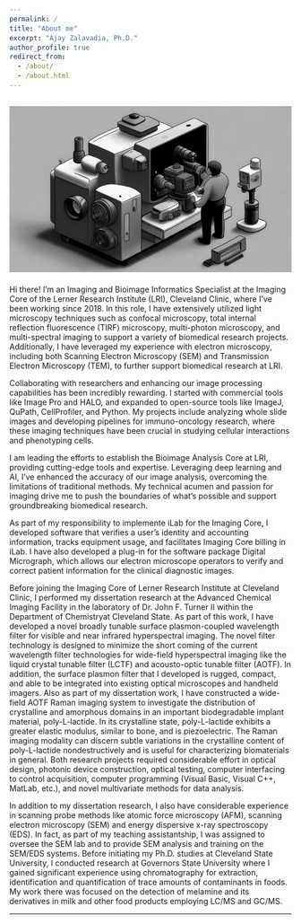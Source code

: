 ```yaml
---
permalink: /
title: "About me"
excerpt: "Ajay Zalavadia, Ph.D."
author_profile: true
redirect_from: 
  - /about/
  - /about.html
---
```

![splash_image](/images/splash_bw.png)
---
  Hi there! I’m an Imaging and Bioimage Informatics Specialist at the Imaging Core of the Lerner Research Institute (LRI), Cleveland Clinic, where I’ve been working since 2018. In this role, I have extensively utilized light microscopy techniques such as confocal microscopy, total internal reflection fluorescence (TIRF) microscopy, multi-photon microscopy, and multi-spectral imaging to support a variety of biomedical research projects. Additionally, I have leveraged my experience with electron microscopy, including both Scanning Electron Microscopy (SEM) and Transmission Electron Microscopy (TEM), to further support biomedical research at LRI.

  Collaborating with researchers and enhancing our image processing capabilities has been incredibly rewarding. I started with commercial tools like Image Pro and HALO, and expanded to open-source tools like ImageJ, QuPath, CellProfiler, and Python. My projects include analyzing whole slide images and developing pipelines for immuno-oncology research, where these imaging techniques have been crucial in studying cellular interactions and phenotyping cells.

  I am leading the efforts to establish the Bioimage Analysis Core at LRI, providing cutting-edge tools and expertise. Leveraging deep learning and AI, I’ve enhanced the accuracy of our image analysis, overcoming the limitations of traditional methods. My technical acumen and passion for imaging drive me to push the boundaries of what’s possible and support groundbreaking biomedical research.

  As part of my responsibility to implemente iLab for the Imaging Core, I developed software that verifies a user’s identity and accounting information, tracks equipment usage, and facilitates Imaging Core billing in iLab. I have also developed a plug-in for the software package Digital Micrograph, which allows our electron microscope operators to verify and correct patient information for the clinical diagnostic images.

  Before joining the Imaging Core of Lerner Research Institute at Cleveland Clinic, I performed my dissertation research at the Advanced Chemical Imaging Facility in the laboratory of Dr. John F. Turner II within the Department of Chemistryat Cleveland State. As part of this work, I have developed a novel broadly tunable surface plasmon-coupled wavelength filter for visible and near infrared hyperspectral imaging. The novel filter technology is designed to minimize the short coming of the current wavelength filter technologies for wide-field hyperspectral imaging like the liquid crystal tunable filter (LCTF) and acousto-optic tunable filter (AOTF). In addition, the surface plasmon filter that I developed is rugged, compact, and able to be integrated into existing optical microscopes and handheld imagers. Also as part of my dissertation work, I have constructed a wide-field AOTF Raman imaging system to investigate the distribution of crystalline and amorphous domains in an important biodegradable implant material, poly-L-lactide. In its crystalline state, poly-L-lactide exhibits a greater elastic modulus, similar to bone, and is piezoelectric. The Raman imaging modality can discern subtle variations in the crystalline content of poly-L-lactide nondestructively and is useful for characterizing biomaterials in general. Both research projects required considerable effort in optical design, photonic device construction, optical testing, computer interfacing to control acquisition, computer programming (Visual Basic, Visual C++, MatLab, etc.), and novel multivariate methods for data analysis.

  In addition to my dissertation research, I also have considerable experience in scanning probe methods like atomic force microscopy (AFM), scanning electron microscopy (SEM) and energy dispersive x-ray spectroscopy (EDS). In fact, as part of my teaching assistantship, I was assigned to oversee the SEM lab and to provide SEM analysis and training on the SEM/EDS systems. Before initiating my Ph.D. studies at Cleveland State University, I conducted research at Governors State University where I gained significant experience using chromatography for extraction, identification and quantification of trace amounts of contaminants in foods. My work there was focused on the detection of melamine and its derivatives in milk and other food products employing LC/MS and GC/MS.

---
